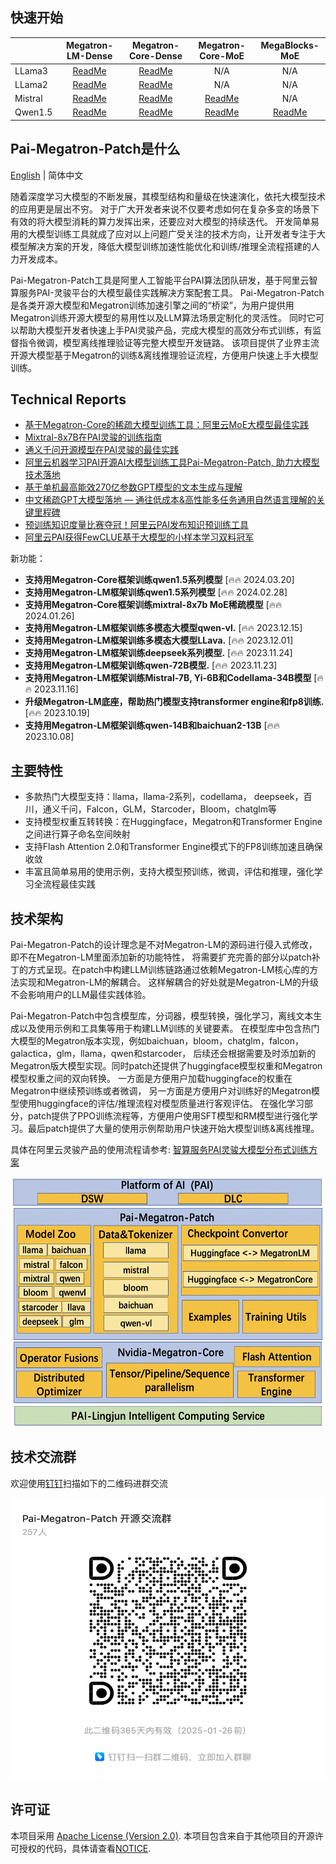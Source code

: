 ## 快速开始


|         |                                                  Megatron-LM-Dense                                                   |                                                  Megatron-Core-Dense                                                   |                                                  Megatron-Core-MoE                                                   | MegaBlocks-MoE |
|:--------|:--------------------------------------------------------------------------------------------------------------------:|:----------------------------------------------------------------------------------------------------------------------:|:--------------------------------------------------------------------------------------------------------------------:|:--------------:|
| LLama3  | [ReadMe](https://github.com/alibaba/Pai-Megatron-Patch/blob/main/examples/llama3/README.md#Megatron-LM-Dense模型训练流程)  | [ReadMe](https://github.com/alibaba/Pai-Megatron-Patch/blob/main/examples/llama3/README.md#Megatron-Core-Dense模型训练流程)  |                                                         N/A                                                          |      N/A       |
| LLama2  | [ReadMe](https://github.com/alibaba/Pai-Megatron-Patch/blob/main/examples/llama2/README.md#Megatron-LM-Dense模型训练流程)  | [ReadMe](https://github.com/alibaba/Pai-Megatron-Patch/blob/main/examples/llama2/README.md#Megatron-Core-Dense模型训练流程)  |                                                         N/A                                                          |      N/A       |
| Mistral | [ReadMe](https://github.com/alibaba/Pai-Megatron-Patch/blob/main/examples/mistral/README.md#Megatron-LM-Dense模型训练流程) | [ReadMe](https://github.com/alibaba/Pai-Megatron-Patch/blob/main/examples/mistral/README.md#Megatron-Core-Dense模型训练流程) | [ReadMe](https://github.com/alibaba/Pai-Megatron-Patch/blob/main/examples/mistral/README.md#Megatron-Core-MoE模型训练流程) |      N/A       |
| Qwen1.5 | [ReadMe](https://github.com/alibaba/Pai-Megatron-Patch/blob/main/examples/qwen1_5/README.md#Megatron-LM-Dense模型训练流程) | [ReadMe](https://github.com/alibaba/Pai-Megatron-Patch/blob/main/examples/qwen1_5/README.md#Megatron-Core-Dense模型训练流程) | [ReadMe](https://github.com/alibaba/Pai-Megatron-Patch/blob/main/examples/qwen1_5/README.md#Megatron-Core-MoE模型训练流程) |      [ReadMe](https://github.com/alibaba/Pai-Megatron-Patch/blob/main/examples/qwen1_5/README.md#MegaBlocks-MoE模型训练流程)        |


## Pai-Megatron-Patch是什么
[English](./README.md) | 简体中文

随着深度学习大模型的不断发展，其模型结构和量级在快速演化，依托大模型技术的应用更是层出不穷。
对于广大开发者来说不仅要考虑如何在复杂多变的场景下有效的将大模型消耗的算力发挥出来，还要应对大模型的持续迭代。
开发简单易用的大模型训练工具就成了应对以上问题广受关注的技术方向，让开发者专注于大模型解决方案的开发，降低大模型训练加速性能优化和训练/推理全流程搭建的人力开发成本。

Pai-Megatron-Patch工具是阿里人工智能平台PAI算法团队研发，基于阿里云智算服务PAI-灵骏平台的大模型最佳实践解决方案配套工具。
Pai-Megatron-Patch是各类开源大模型和Megatron训练加速引擎之间的“桥梁”，为用户提供用Megatron训练开源大模型的易用性以及LLM算法场景定制化的灵活性。
同时它可以帮助大模型开发者快速上手PAI灵骏产品，完成大模型的高效分布式训练，有监督指令微调，模型离线推理验证等完整大模型开发链路。
该项目提供了业界主流开源大模型基于Megatron的训练&离线推理验证流程，方便用户快速上手大模型训练。


## Technical Reports
- [基于Megatron-Core的稀疏大模型训练工具：阿里云MoE大模型最佳实践](https://mp.weixin.qq.com/s/DkrWEEJ7IxirwWd3qB9Bng)
- [Mixtral-8x7B在PAI灵骏的训练指南](https://help.aliyun.com/zh/pai/use-cases/train-fine-tune-and-deploy-mixtral-by-using-intelligent-computing-lingjun)
- [通义千问开源模型在PAI灵骏的最佳实践](https://mp.weixin.qq.com/s?__biz=Mzg4MzgxNDk2OA==&mid=2247491796&idx=1&sn=dc1d719313d794ae1aacdb07669a9545&chksm=cf430783f8348e950218bfcff861a2e6d2d92705807bf5b04f6e9268cc510ffa6e6aa2c87327#rd)
- [阿里云机器学习PAI开源AI大模型训练工具Pai-Megatron-Patch, 助力大模型技术落地](https://zhuanlan.zhihu.com/p/655942437)
- [基于单机最高能效270亿参数GPT模型的文本生成与理解](https://zhuanlan.zhihu.com/p/597652820)
- [中文稀疏GPT大模型落地 — 通往低成本&高性能多任务通用自然语言理解的关键里程碑](https://zhuanlan.zhihu.com/p/561320982)
- [预训练知识度量比赛夺冠！阿里云PAI发布知识预训练工具](https://zhuanlan.zhihu.com/p/449487792)
- [阿里云PAI获得FewCLUE基于大模型的小样本学习双料冠军](https://developer.aliyun.com/article/788081?spm=a2c6h.12873639.article-detail.17.11c5383cHpFZks&tlog=yuekan_8)

新功能：
- **支持用Megatron-Core框架训练qwen1.5系列模型** [🔥🔥 2024.03.20]
- **支持用Megatron-LM框架训练qwen1.5系列模型** [🔥🔥 2024.02.28]
- **支持用Megatron-Core框架训练mixtral-8x7b MoE稀疏模型** [🔥🔥 2024.01.26]
- **支持用Megatron-LM框架训练多模态大模型qwen-vl.** [🔥🔥 2023.12.15]
- **支持用Megatron-LM框架训练多模态大模型LLava.** [🔥🔥 2023.12.01]
- **支持用Megatron-LM框架训练deepseek系列模型.** [🔥🔥 2023.11.24]
- **支持用Megatron-LM框架训练qwen-72B模型.** [🔥🔥 2023.11.23]
- **支持用Megatron-LM框架训练Mistral-7B, Yi-6B和Codellama-34B模型** [🔥🔥 2023.11.16]
- **升级Megatron-LM底座，帮助热门模型支持transformer engine和fp8训练.** [🔥🔥 2023.10.19]
- **支持用Megatron-LM框架训练qwen-14B和baichuan2-13B** [🔥🔥 2023.10.08]

## 主要特性

* 多款热门大模型支持：llama，llama-2系列，codellama， deepseek，百川，通义千问，Falcon，GLM，Starcoder，Bloom，chatglm等
* 支持模型权重互转转换：在Huggingface，Megatron和Transformer Engine之间进行算子命名空间映射
* 支持Flash Attention 2.0和Transformer Engine模式下的FP8训练加速且确保收敛
* 丰富且简单易用的使用示例，支持大模型预训练，微调，评估和推理，强化学习全流程最佳实践

## 技术架构

Pai-Megatron-Patch的设计理念是不对Megatron-LM的源码进行侵入式修改，即不在Megatron-LM里面添加新的功能特性，
将需要扩充完善的部分以patch补丁的方式呈现。在patch中构建LLM训练链路通过依赖Megatron-LM核心库的方法实现和Megatron-LM的解耦合。
这样解耦合的好处就是Megatron-LM的升级不会影响用户的LLM最佳实践体验。

Pai-Megatron-Patch中包含模型库，分词器，模型转换，强化学习，离线文本生成以及使用示例和工具集等用于构建LLM训练的关键要素。
在模型库中包含热门大模型的Megatron版本实现，例如baichuan，bloom，chatglm，falcon，galactica，glm，llama，qwen和starcoder，
后续还会根据需要及时添加新的Megatron版大模型实现。同时patch还提供了huggingface模型权重和Megatron模型权重之间的双向转换。
一方面是方便用户加载huggingface的权重在Megatron中继续预训练或者微调，
另一方面是方便用户对训练好的Megatron模型使用huggingface的评估/推理流程对模型质量进行客观评估。
在强化学习部分，patch提供了PPO训练流程等，方便用户使用SFT模型和RM模型进行强化学习。最后patch提供了大量的使用示例帮助用户快速开始大模型训练&离线推理。

具体在阿里云灵骏产品的使用流程请参考: [智算服务PAI灵骏大模型分布式训练方案](https://www.aliyun.com/solution/tech-solution/pai_lingjun)


<div align=center>
<img src=patch.png width=600 height=400 />
</div>


## 技术交流群
欢迎使用[钉钉](https://www.dingtalk.com/en)扫描如下的二维码进群交流
<div align=center>
<img src=qr.png width=600 height=450 />
</div>

## 许可证
本项目采用 [Apache License (Version 2.0)](https://github.com/alibaba/pai-megatron-patch/blob/master/LICENSE).
本项目包含来自于其他项目的开源许可授权的代码，具体请查看[NOTICE](https://github.com/alibaba/pai-megatron-patch/blob/master/NOTICE).
